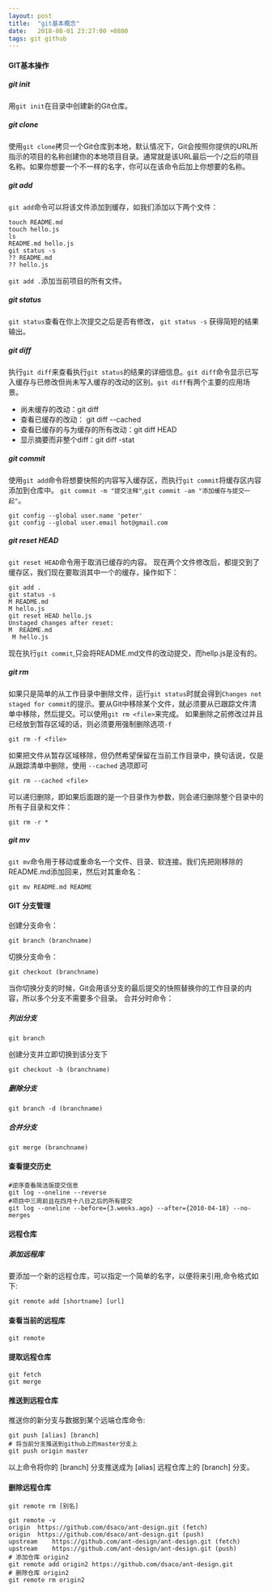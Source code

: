 ```yaml
---
layout: post
title:  "git基本概念"
date:   2018-08-01 23:27:00 +0800
tags: git github
---
```

#### GIT基本操作
##### git init
用``git init``在目录中创建新的Git仓库。
##### git clone
使用``git clone``拷贝一个Git仓库到本地，默认情况下，Git会按照你提供的URL所指示的项目的名称创建你的本地项目目录。通常就是该URL最后一个/之后的项目名称。如果你想要一个不一样的名字，你可以在该命令后加上你想要的名称。

##### git add
``git add``命令可以将该文件添加到缓存，如我们添加以下两个文件：
```
touch README.md
touch hello.js
ls
README.md hello.js
git status -s
?? README.md
?? hello.js
```
``git add .``添加当前项目的所有文件。

##### git status
``git status``查看在你上次提交之后是否有修改，
``git status -s`` 获得简短的结果输出。
##### git diff
执行``git diff``来查看执行``git status``的结果的详细信息。``git diff``命令显示已写入缓存与已修改但尚未写入缓存的改动的区别。``git diff``有两个主要的应用场景。
- 尚未缓存的改动：git diff
- 查看已缓存的改动： git diff --cached
- 查看已缓存的与为缓存的所有改动：git diff HEAD
- 显示摘要而非整个diff：git diff -stat
##### git commit
使用``git add``命令将想要快照的内容写入缓存区，而执行``git commit``将缓存区内容添加到仓库中。
``git commit -m "提交注释"``,``git commit -am "添加缓存与提交一起"``。

```
git config --global user.name 'peter'
git config --global user.email hot@gmail.com
```
##### git reset HEAD
``git reset HEAD``命令用于取消已缓存的内容。
现在两个文件修改后，都提交到了缓存区，我们现在要取消其中一个的缓存，操作如下：
```
git add .
git status -s
M README.md
M hello.js
git reset HEAD hello.js
Unstaged changes after reset:
M  README.md
 M hello.js
```
现在执行``git commit``,只会将README.md文件的改动提交，而hellp.js是没有的。
##### git rm
如果只是简单的从工作目录中删除文件，运行``git status``时就会得到``Changes not staged for commit``的提示。要从Git中移除某个文件，就必须要从已跟踪文件清单中移除，然后提交。可以使用``git rm <file>``来完成。
如果删除之前修改过并且已经放到暂存区域的话，则必须要用强制删除选项``-f``
```
git rm -f <file>
```
如果把文件从暂存区域移除，但仍然希望保留在当前工作目录中，换句话说，仅是从跟踪清单中删除，使用 ``--cached`` 选项即可
```
git rm --cached <file>
```
可以递归删除，即如果后面跟的是一个目录作为参数，则会递归删除整个目录中的所有子目录和文件：
```
git rm -r *
```
##### git mv
``git mv``命令用于移动或重命名一个文件、目录、软连接。我们先把刚移除的README.md添加回来，然后对其重命名：
```
git mv README.md README
```

#### GIT 分支管理
创建分支命令：
```
git branch (branchname)
```
切换分支命令：
```
git checkout (branchname)
```
当你切换分支的时候，Git会用该分支的最后提交的快照替换你的工作目录的内容，所以多个分支不需要多个目录。
合并分时命令：

##### 列出分支
```
git branch
```
创建分支并立即切换到该分支下
```
git checkout -b (branchname)
```
##### 删除分支
```
git branch -d (branchname)
```
##### 合并分支
```
git merge (branchname)
```

#### 查看提交历史
```
#逆序查看简洁版提交信息
git log --oneline --reverse
#项目中三周前且在四月十八日之后的所有提交
git log --oneline --before={3.weeks.ago} --after={2010-04-18} --no-merges
```
#### 远程仓库

##### 添加远程库
要添加一个新的远程仓库，可以指定一个简单的名字，以便将来引用,命令格式如下:
```
git remote add [shortname] [url]
```
#### 查看当前的远程库
```
git remote
```
#### 提取远程仓库
```
git fetch
git merge
```
#### 推送到远程仓库
推送你的新分支与数据到某个远端仓库命令:
```
git push [alias] [branch]
# 将当前分支推送到github上的master分支上
git push origin master
```
以上命令将你的 [branch] 分支推送成为 [alias] 远程仓库上的 [branch] 分支。
#### 删除远程仓库
```
git remote rm [别名]
```
```
git remote -v
origin	https://github.com/dsaco/ant-design.git (fetch)
origin	https://github.com/dsaco/ant-design.git (push)
upstream	https://github.com/ant-design/ant-design.git (fetch)
upstream	https://github.com/ant-design/ant-design.git (push)
# 添加仓库 origin2
git remote add origin2 https://github.com/dsaco/ant-design.git
# 删除仓库 origin2
git remote rm origin2
```
